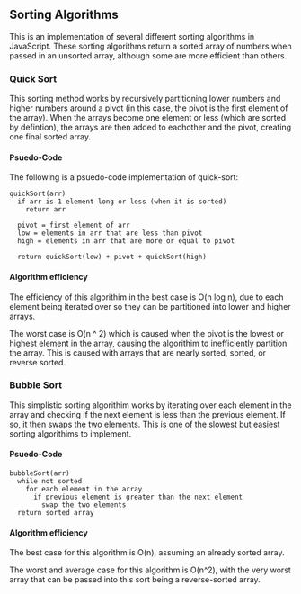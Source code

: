 ## Sorting Algorithms

This is an implementation of several different sorting algorithms in JavaScript. These sorting algorithms return a sorted array of numbers when passed in an unsorted array, although some are more efficient than others.

### Quick Sort

This sorting method works by recursively partitioning lower numbers and higher numbers around a pivot (in this case, the pivot is the first element of the array). When the arrays become one element or less (which are sorted by defintion), the arrays are then added to eachother and the pivot, creating one final sorted array.

#### Psuedo-Code

The following is a psuedo-code implementation of quick-sort:

```
quickSort(arr)
  if arr is 1 element long or less (when it is sorted)
    return arr

  pivot = first element of arr
  low = elements in arr that are less than pivot
  high = elements in arr that are more or equal to pivot

  return quickSort(low) + pivot + quickSort(high)
```

#### Algorithm efficiency

The efficiency of this algorithim in the best case is O(n log n), due to each element being iterated over so they can be partitioned into lower and higher arrays.

The worst case is O(n ^ 2) which is caused when the pivot is the lowest or highest element in the array, causing the algorithim to inefficiently partition the array. This is caused with arrays that are nearly sorted, sorted, or reverse sorted.

### Bubble Sort

This simplistic sorting algorithim works by iterating over each element in the array and checking if the next element is less than the previous element. If so, it then swaps the two elements. This is one of the slowest but easiest sorting algorithims to implement.

#### Psuedo-Code

```
bubbleSort(arr)
  while not sorted
    for each element in the array
      if previous element is greater than the next element
        swap the two elements
  return sorted array
```

#### Algorithm efficiency

The best case for this algorithm is O(n), assuming an already sorted array.

The worst and average case for this algorithm is O(n^2), with the very worst array that can be passed into this sort being a reverse-sorted array.
